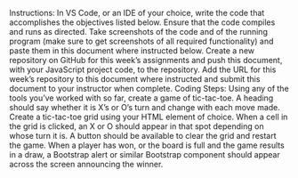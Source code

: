 Instructions: In VS Code, or an IDE of your choice, write the code that accomplishes the objectives listed below. Ensure that the code compiles and runs as directed. Take screenshots of the code and of the running program (make sure to get screenshots of all required functionality) and paste them in this document where instructed below. Create a new repository on GitHub for this week’s assignments and push this document, with your JavaScript project code, to the repository. Add the URL for this week’s repository to this document where instructed and submit this document to your instructor when complete.
Coding Steps:
Using any of the tools you’ve worked with so far, create a game of tic-tac-toe.
A heading should say whether it is X’s or O’s turn and change with each move made.
Create a tic-tac-toe grid using your HTML element of choice. When a cell in the grid is clicked, an X or O should appear in that spot depending on whose turn it is.
A button should be available to clear the grid and restart the game.
When a player has won, or the board is full and the game results in a draw, a Bootstrap alert or similar Bootstrap component should appear across the screen announcing the winner.

